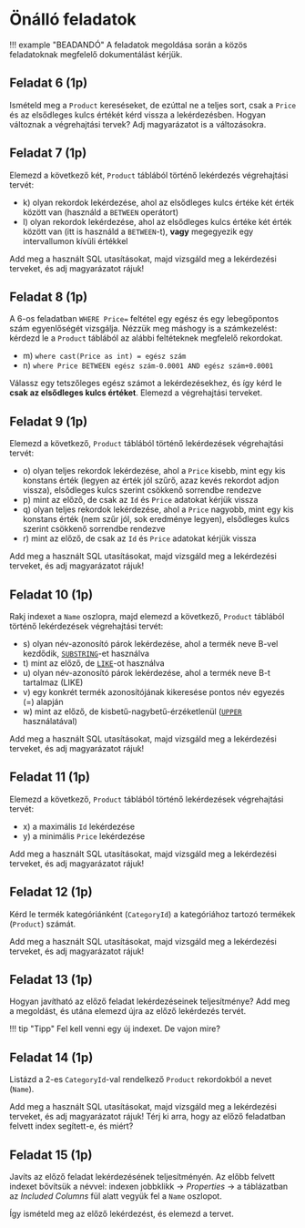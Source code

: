 # Önálló feladatok

!!! example "BEADANDÓ"
    A feladatok megoldása során a közös feladatoknak megfelelő dokumentálást kérjük.

## Feladat 6 (1p)

Ismételd meg a `Product` kereséseket, de ezúttal ne a teljes sort, csak a `Price` és az elsődleges kulcs értékét kérd vissza a lekérdezésben. Hogyan változnak a végrehajtási tervek? Adj magyarázatot is a változásokra.

## Feladat 7 (1p)

Elemezd a következő két, `Product` táblából történő lekérdezés végrehajtási tervét:

- k) olyan rekordok lekérdezése, ahol az elsődleges kulcs értéke két érték között van (használd a `BETWEEN` operátort)
- l) olyan rekordok lekérdezése, ahol az elsődleges kulcs értéke két érték között van (itt is használd a `BETWEEN`-t), **vagy** megegyezik egy intervallumon kívüli értékkel

Add meg a használt SQL utasításokat, majd vizsgáld meg a lekérdezési terveket, és adj magyarázatot rájuk!

## Feladat 8 (1p)

A 6-os feladatban `WHERE Price=` feltétel egy egész és egy lebegőpontos szám egyenlőségét vizsgálja. Nézzük meg máshogy is a számkezelést: kérdezd le a `Product` táblából az alábbi feltéteknek megfelelő rekordokat.

- m) `where cast(Price as int) = egész szám`
- n) `where Price BETWEEN egész szám-0.0001 AND egész szám+0.0001`

Válassz egy tetszőleges egész számot a lekérdezésekhez, és így kérd le **csak az elsődleges kulcs értéket**. Elemezd a végrehajtási terveket.

## Feladat 9 (1p)

Elemezd a következő, `Product` táblából történő lekérdezések végrehajtási tervét:

- o) olyan teljes rekordok lekérdezése, ahol a `Price` kisebb, mint egy kis konstans érték (legyen az érték jól szűrő, azaz kevés rekordot adjon vissza), elsődleges kulcs szerint csökkenő sorrendbe rendezve
- p) mint az előző, de csak az `Id` és `Price` adatokat kérjük vissza
- q) olyan teljes rekordok lekérdezése, ahol a `Price` nagyobb, mint egy kis konstans érték (nem szűr jól, sok eredménye legyen), elsődleges kulcs szerint csökkenő sorrendbe rendezve
- r) mint az előző, de csak az `Id` és `Price` adatokat kérjük vissza

Add meg a használt SQL utasításokat, majd vizsgáld meg a lekérdezési terveket, és adj magyarázatot rájuk!

## Feladat 10 (1p)

Rakj indexet a `Name` oszlopra, majd elemezd a következő, `Product` táblából történő lekérdezések végrehajtási tervét:

- s) olyan név-azonosító párok lekérdezése, ahol a termék neve B-vel kezdődik, [`SUBSTRING`](https://docs.microsoft.com/en-us/sql/t-sql/functions/substring-transact-sql)-et használva
- t) mint az előző, de [`LIKE`](https://docs.microsoft.com/en-us/sql/t-sql/language-elements/like-transact-sql)-ot használva
- u) olyan név-azonosító párok lekérdezése, ahol a termék neve B-t tartalmaz (LIKE)
- v) egy konkrét termék azonosítójának kikeresése pontos név egyezés (=) alapján
- w) mint az előző, de kisbetű-nagybetű-érzéketlenül ([`UPPER`](https://docs.microsoft.com/en-us/sql/t-sql/functions/upper-transact-sql?view=sql-server-ver15) használatával)

Add meg a használt SQL utasításokat, majd vizsgáld meg a lekérdezési terveket, és adj magyarázatot rájuk!

## Feladat 11 (1p)

Elemezd a következő, `Product` táblából történő lekérdezések végrehajtási tervét:

- x) a maximális `Id` lekérdezése
- y) a minimális `Price` lekérdezése

Add meg a használt SQL utasításokat, majd vizsgáld meg a lekérdezési terveket, és adj magyarázatot rájuk!

## Feladat 12 (1p)

Kérd le termék kategóriánként (`CategoryId`) a kategóriához tartozó termékek (`Product`) számát.

Add meg a használt SQL utasításokat, majd vizsgáld meg a lekérdezési terveket, és adj magyarázatot rájuk!

## Feladat 13 (1p)

Hogyan javítható az előző feladat lekérdezéseinek teljesítménye? Add meg a megoldást, és utána elemezd újra az előző lekérdezés tervét.

!!! tip "Tipp"
    Fel kell venni egy új indexet. De vajon mire?

## Feladat 14 (1p)

Listázd a 2-es `CategoryId`-val rendelkező `Product` rekordokból a nevet (`Name`). 

Add meg a használt SQL utasításokat, majd vizsgáld meg a lekérdezési terveket, és adj magyarázatot rájuk! Térj ki arra, hogy az előző feladatban felvett index segített-e, és miért?

## Feladat 15 (1p)

Javíts az előző feladat lekérdezésének teljesítményén. Az előbb felvett indexet bővítsük a névvel: indexen jobbklikk -> _Properties_ -> a táblázatban az _Included Columns_ fül alatt vegyük fel a `Name` oszlopot.

Így ismételd meg az előző lekérdezést, és elemezd a tervet.
